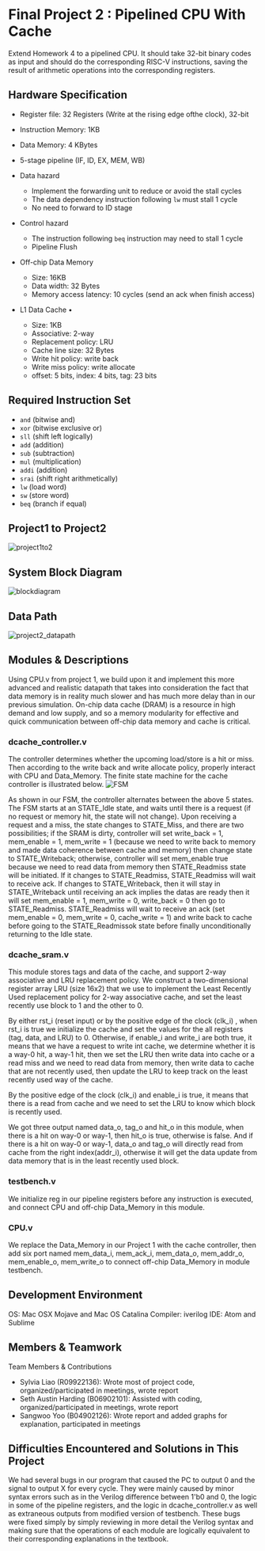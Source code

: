 # Final Project 2 : Pipelined CPU With Cache

Extend Homework 4 to a pipelined CPU. It should take 32-bit binary codes as input and should do the corresponding RISC-V instructions, saving the result of arithmetic operations into the corresponding registers. 

## Hardware Specification

* Register file: 32 Registers (Write at the rising edge ofthe clock), 32-bit
* Instruction Memory: 1KB
* Data Memory: 4 KBytes
* 5-stage pipeline (IF, ID, EX, MEM, WB)
* Data hazard
    * Implement the forwarding unit to reduce or avoid the stall cycles
    * The data dependency instruction following `lw` must stall 1 cycle
    * No need to forward to ID stage
* Control hazard
    * The instruction following `beq` instruction may need to stall 1 cycle
    * Pipeline Flush

* Off-chip Data Memory
    * Size: 16KB
    * Data width: 32 Bytes
    * Memory access latency: 10 cycles (send an ack when finish access)

* L1 Data Cache • 
    * Size: 1KB
    * Associative: 2-way
    * Replacement policy: LRU
    * Cache line size: 32 Bytes
    * Write hit policy: write back
    * Write miss policy: write allocate
    * offset: 5 bits, index: 4 bits, tag: 23 bits

## Required Instruction Set

* `and`  (bitwise and)
* `xor`  (bitwise exclusive or)
* `sll`  (shift left logically)
* `add`  (addition)
* `sub`  (subtraction)
* `mul`  (multiplication)
* `addi` (addition)
* `srai` (shift right arithmetically)
* `lw` (load word)
* `sw` (store word)
* `beq` (branch if equal)

## Project1 to Project2
![project1to2](README/project1to2.png)

## System Block Diagram
![blockdiagram](README/blockdiagram.png)

## Data Path
![project2_datapath](README/project2_datapath.png)

## Modules & Descriptions

Using CPU.v from project 1, we build upon it and implement this more advanced and realistic datapath that takes into consideration the fact that data memory is in reality much slower and has much more delay than in our previous simulation. On-chip data cache (DRAM) is a resource in high demand and low supply, and so a memory modularity for effective and quick communication between off-chip data memory and cache is critical.

### dcache_controller.v
The controller determines whether the upcoming load/store is a hit or miss. Then according to the write back and write allocate policy, properly interact with CPU and Data_Memory. The finite state machine for the cache controller is illustrated below.
![FSM](README/FSM.png)

As shown in our FSM, the controller alternates between the above 5 states. The FSM starts at an STATE_Idle state, and waits until there is a request (if no request or memory hit, the state will not change). Upon receiving a request and a miss, the state changes to STATE_Miss, and there are two possibilities; if the SRAM is dirty, controller will set write_back = 1, mem_enable = 1, mem_write = 1 (because we need to write back to memory and made data coherence between cache and memory) then change state to STATE_Writeback; otherwise, controller will set mem_enable true because we need to read data from memory then STATE_Readmiss state will be initiated. If it changes to STATE_Readmiss, STATE_Readmiss will wait to receive ack. If changes to STATE_Writeback, then it will stay in STATE_Writeback until receiving an ack implies the datas are ready then it will set mem_enable = 1,  mem_write = 0, write_back = 0 then go to STATE_Readmiss. STATE_Readmiss will wait to receive an ack (set mem_enable = 0, mem_write = 0, cache_write = 1) and write back to cache before going to the STATE_Readmissok state before finally unconditionally returning to the Idle state.

### dcache_sram.v
This module stores tags and data of the cache, and support 2-way associative and LRU replacement policy.
We construct a two-dimensional register array LRU (size 16x2) that we use to implement the Least Recently Used replacement policy for 2-way associative cache, and set the least recently use block to 1 and the other to 0. 

By either rst_i (reset input) or by the positive edge of the clock (clk_i) , when rst_i is true we initialize the cache and set the values for the all registers (tag, data, and LRU) to 0. Otherwise, if enable_i and write_i are both true, it means that we have a request to write int cache, we determine whether it is a way-0 hit, a way-1 hit, then we set the LRU then write data into cache or a read miss and we need to read data from memory, then write data to cache that are not recently used, then update the LRU to keep track on the least recently used way of the cache.

By the positive edge of the clock (clk_i) and enable_i is true, it means that there is a read from cache and we need to set the LRU to know which block is recently used.

We got three output named data_o, tag_o and hit_o in this module, when there is a hit on way-0 or way-1, then hit_o is true, otherwise is false. And if there is a hit on way-0 or way-1, data_o and tag_o will directly read from cache from the right index(addr_i), otherwise it will get the data update from data memory that is in the least recently used block.

### testbench.v
We initialize reg in our pipeline registers before any instruction is executed, and connect CPU and off-chip Data_Memory in this module.

### CPU.v
We replace the Data_Memory in our Project 1 with the cache controller, then add six port named mem_data_i, mem_ack_i, mem_data_o, mem_addr_o, mem_enable_o, mem_write_o to connect off-chip Data_Memory in module testbench.

## Development Environment
OS: Mac OSX Mojave and Mac OS Catalina
Compiler: iverilog
IDE: Atom and Sublime

## Members & Teamwork
Team Members & Contributions
* Sylvia Liao (R09922136): Wrote most of project code, organized/participated in meetings, wrote report  
* Seth Austin Harding (B06902101): Assisted with coding, organized/participated in meetings, wrote report  
* Sangwoo Yoo (B04902126): Wrote report and added graphs for explanation, participated in meetings  

## Difficulties Encountered and Solutions in This Project
We had several bugs in our program that caused the PC to output 0 and the signal to output X for every cycle. They were mainly caused by minor syntax errors such as in the Verilog difference between 1'b0 and 0, the logic in some of the pipeline registers, and the logic in dcache_controller.v as well as extraneous outputs from modified version of testbench. These bugs were fixed simply by simply reviewing in more detail the Verilog syntax and making sure that the operations of each module are logically equivalent to their corresponding explanations in the textbook.
